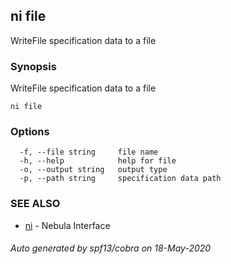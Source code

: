## ni file

WriteFile specification data to a file

### Synopsis

WriteFile specification data to a file

```
ni file
```

### Options

```
  -f, --file string     file name
  -h, --help            help for file
  -o, --output string   output type
  -p, --path string     specification data path
```

### SEE ALSO

* [ni](ni.md)	 - Nebula Interface

###### Auto generated by spf13/cobra on 18-May-2020
